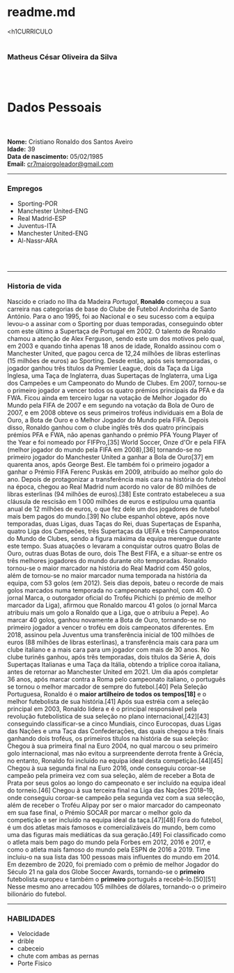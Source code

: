 # readme.md
<h1CURRICULO</h1>
    <br>
    <br>
    <h3>Matheus César Oliveira da Silva</h3>
    <br>
    <br>
    <h1>Dados Pessoais</h1>
    <br>
    <br>
    <b>Nome:</b>
    <a>Cristiano Ronaldo dos Santos Aveiro</a>
    <br>
    <b>Idade:</b>
    <a>39</a>
    <br>
    <b>Data de nascimento:</b>
    <a>05/02/1985</a>
    <br>
    <b>Email:</b>
    <a>cr7maiorgoleador@gmail.com</a>
    <br>
    <hr>
    <h3>Empregos</h3>
    <ul>
    <li>Sporting-POR</li>
    <li>Manchester United-ENG</li>
    <li>Real Madrid-ESP</li>
    <li>Juventus-ITA</li>
    <li>Manchester United-ENG</li>
    <li>Al-Nassr-ARA</li>
    </ul>
    <br>
    <br>
    <hr>
    <h3>Historia de vida</h3>
    <p>Nascido e criado no Ilha da Madeira <em>Portugal</em>, <strong>Ronaldo</strong> começou a sua carreira nas categorias de base do Clube de Futebol Andorinha de Santo António. Para o ano 1995, foi ao Nacional e o seu sucesso com a equipa levou-o a assinar com o Sporting por duas temporadas, conseguindo obter com este último a Supertaça de Portugal em 2002. O talento de Ronaldo chamou a atenção de Alex Ferguson, sendo este um dos motivos pelo qual, em 2003 e quando tinha apenas 18 anos de idade, Ronaldo assinou com o Manchester United, que pagou cerca de 12,24 milhões de libras esterlinas (15 milhões de euros) ao Sporting. Desde então, após seis temporadas, o jogador ganhou três títulos da Premier League, dois da Taça da Liga Inglesa, uma Taça de Inglaterra, duas Supertaças de Inglaterra, uma Liga dos Campeões e um Campeonato do Mundo de Clubes. Em 2007, tornou-se o primeiro jogador a vencer todos os quatro prémios principais da PFA e da FWA. Ficou ainda em terceiro lugar na votação de Melhor Jogador do Mundo pela FIFA de 2007 e em segundo na votação da Bola de Ouro de 2007, e em 2008 obteve os seus primeiros troféus individuais em a Bola de Ouro, a Bota de Ouro e o Melhor Jogador do Mundo pela FIFA. Depois disso, Ronaldo ganhou com o clube inglês três dos quatro principais prémios PFA e FWA, não apenas ganhando o prémio PFA Young Player of the Year e foi nomeado por FIFPro,[35] World Soccer, Onze d'Or e pela FIFA (melhor jogador do mundo pela FIFA em 2008),[36] tornando-se no primeiro jogador do Manchester United a ganhar a Bola de Ouro[37] em quarenta anos, após George Best. Ele também foi o primeiro jogador a ganhar o Prémio FIFA Ferenc Puskás em 2009, atribuído ao melhor golo do ano.
        Depois de protagonizar a transferência mais cara na história do futebol na época, chegou ao Real Madrid num acordo no valor de 80 milhões de libras esterlinas (94 milhões de euros).[38] Este contrato estabeleceu a sua cláusula de rescisão em 1 000 milhões de euros e estipulou uma quantia anual de 12 milhões de euros, o que fez dele um dos jogadores de futebol mais bem pagos do mundo.[39] No clube espanhol obteve, após nove temporadas, duas Ligas, duas Taças do Rei, duas Supertaças de Espanha, quatro Liga dos Campeões, três Supertaças da UEFA e três Campeonatos do Mundo de Clubes, sendo a figura máxima da equipa merengue durante este tempo. Suas atuações o levaram a conquistar outros quatro Bolas de Ouro, outras duas Botas de ouro, dois The Best FIFA, e a situar-se entre os três melhores jogadores do mundo durante oito temporadas. Ronaldo tornou-se o maior marcador na história do Real Madrid com 450 golos, além de tornou-se no maior marcador numa temporada na história da equipa, com 53 golos (em 2012). Seis dias depois, bateu o recorde de mais golos marcados numa temporada no campeonato espanhol, com 40. O jornal Marca, o outorgador oficial do Troféu Pichichi (o prémio de melhor marcador da Liga), afirmou que Ronaldo marcou 41 golos (o jornal Marca atribuiu mais um golo a Ronaldo que a Liga, que o atribuiu a Pepe). Ao marcar 40 golos, ganhou novamente a Bota de Ouro, tornando-se no primeiro jogador a vencer o troféu em dois campeonatos diferentes. Em 2018, assinou pela Juventus uma transferência inicial de 100 milhões de euros (88 milhões de libras esterlinas), a transferência mais cara para um clube italiano e a mais cara para um jogador com mais de 30 anos. No clube turinês ganhou, após três temporadas, dois títulos da Série A, dois Supertaças Italianas e uma Taça da Itália, obtendo a tríplice coroa italiana, antes de retornar ao Manchester United em 2021. Um dia após completar 36 anos, após marcar contra a Roma pelo campeonato italiano, o português se tornou o melhor marcador de sempre do futebol.[40]
        Pela Seleção Portuguesa, Ronaldo é o <strong>maior artilheiro de todos os tempos[18]</strong> e o melhor futebolista de sua história.[41] Após sua estréia com a seleção principal em 2003, Ronaldo lidera e é o principal responsável pela revolução futebolística de sua seleção no plano internacional,[42][43] conseguindo classificar-se a cinco Mundiais, cinco Eurocopas, duas Ligas das Nações e uma Taça das Confederações, das quais chegou a três finais ganhando dois troféus, os primeiros títulos na história de sua seleção: Chegou à sua primeira final na Euro 2004, no qual marcou o seu primeiro golo internacional, mas não evitou a surpreendente derrota frente à Grécia, no entanto, Ronaldo foi incluído na equipa ideal desta competição.[44][45] Chegou à sua segunda final na Euro 2016, onde conseguiu coroar-se campeão pela primeira vez com sua seleção, além de receber a Bota de Prata por seus golos ao longo do campeonato e ser incluído na equipa ideal do torneio.[46] Chegou à sua terceira final na Liga das Nações 2018–19, onde conseguiu coroar-se campeão pela segunda vez com a sua selecção, além de receber o Troféu Alipay por ser o maior marcador do campeonato em sua fase final, o Prémio SOCAR por marcar o melhor golo da competição e ser incluído na equipa ideal da taça.[47][48] Fora do futebol, é um dos atletas mais famosos e comercializáveis do mundo, bem como uma das figuras mais mediáticas da sua geração.[49] Foi classificado como o atleta mais bem pago do mundo pela Forbes em 2012, 2016 e 2017, e como o atleta mais famoso do mundo pela ESPN de 2016 a 2019. Time incluiu-o na sua lista das 100 pessoas mais influentes do mundo em 2014. Em dezembro de 2020, foi premiado com o prêmio de melhor Jogador do Século 21 na gala dos Globe Soccer Awards, tornando-se o <strong>primeiro</strong> futebolista europeu e também o <strong>primeiro</strong> português a recebê-lo.[50][51] Nesse mesmo ano arrecadou 105 milhões de dólares, tornando-o o primeiro bilionário do futebol.</p>
        <hr>
        <h3>HABILIDADES</h3>
        <ul>
        <li>Velocidade</li>
        <li>drible</li>
        <li>cabeceio</li>
        <li>chute com ambas as pernas</li>
        <li>Porte Fisico</li>
        </ul>
